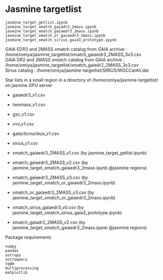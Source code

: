 # Jasmine targetlist

```
jasmine_target_getlist.ipynb
jasmine_target_xmatch_gaiadr2_2mass.ipynb
jasmine_target_xmatch_gaiaedr3_2mass.ipynb
jasmine_target_xmatch_or_gaiaedr3_2mass.ipynb
jasmine_target_xmatch_sirius_gaia3_prototype.ipynb
```

GAIA EDR3 and 2MASS xmatch catalog from GAIA archive : /home/omiya/jasmine_targetlist/xmatch_gaiaedr3_2MASS_3x3.csv  
GAIA DR2 and 2MASS xmatch catalog from GAIA archive : /home/omiya/jasmine_targetlist/xmatch_gaiedr2_2MASS_3x3.csv  
Sirius catalog : /home/omiya/jasmine-targetlist/SIRIUS/WGCCatAll.dat 

Star lists in a small region in a directory of /home/omiya/jasmine-targetlist/ on jasmine GPU server
- gaiaedr3_v1.csv  
- twomass_v1.csv
- gsc_v1.csv
- vvv_v1.csv  
- galacticnucleus_v1.csv  
- sirius_v1.csv  
  
  
- xmatch_gaiaedr3_2MASS_v1.csv  (by jasmine_target_getlist.ipynb)
- xmatch_gaiaedr3_2MASS_v2.csv  (by jasmine_target_xmatch_gaiaedr3_2mass.ipynb @jasmine regions)
- xmatch_gaiaedr3_2MASS_v3.csv  (by jasmine_target_xmatch_or_gaiaedr3_2mass.ipynb)
- xmatch_or_gaiaedr3_2MASS_v3.csv  (by jasmine_target_xmatch_or_gaiaedr3_2mass.ipynb)
- xmatch_sirius_gaiaedr3_v0.csv  (by jasmine_target_xmatch_sirius_gaia3_prototype.ipynb)
- xmatch_gaiadr2_2MASS_v2.csv  (by jasmine_target_xmatch_gaiaedr3_2mass.ipynb @jasmine regions)

Package requirements
```
numpy
pandas
astropy
astroquery
tqdm
multiprocessing
matplotlib
```

